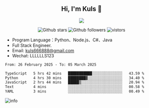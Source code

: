 <h2 align="center"> Hi, I'm Kuls 👋 </h2>
<p align="center">
    <p align="center">
        <img src=" https://avatars.githubusercontent.com/u/42165104?s=460&u=5c7fbf0bce7d4b38a15a44676e6f64b529e47598&v=4"/>
    </p>
    <p align="center">
      <img src="https://img.shields.io/github/stars/hellokuls?style=social" alt="Github stars" />
      <img src="https://img.shields.io/github/followers/hellokuls?style=social" alt="Github followers" />
      <img src="https://visitor-badge.glitch.me/badge?page_id=hellokuls.readme" alt="vistors" />
    </p>
</p>

- Program Language：Python、Node.js、C#、Java
- Full Stack Engineer.
- Email: kuls666888@gmail.com
- Wechat: LLLLLLS123

<!--START_SECTION:waka-->

```txt
From: 26 February 2025 - To: 05 March 2025

TypeScript   5 hrs 42 mins   ███████████░░░░░░░░░░░░░░   43.59 %
Python       4 hrs 30 mins   ████████▓░░░░░░░░░░░░░░░░   34.40 %
JavaScript   2 hrs 44 mins   █████▒░░░░░░░░░░░░░░░░░░░   20.94 %
Text         4 mins          ░░░░░░░░░░░░░░░░░░░░░░░░░   00.58 %
YAML         3 mins          ░░░░░░░░░░░░░░░░░░░░░░░░░   00.49 %
```

<!--END_SECTION:waka-->

![info](https://github-readme-stats.vercel.app/api?username=hellokuls&show_icons=true&count_private=true&hide=prs&theme=default_repocard)


